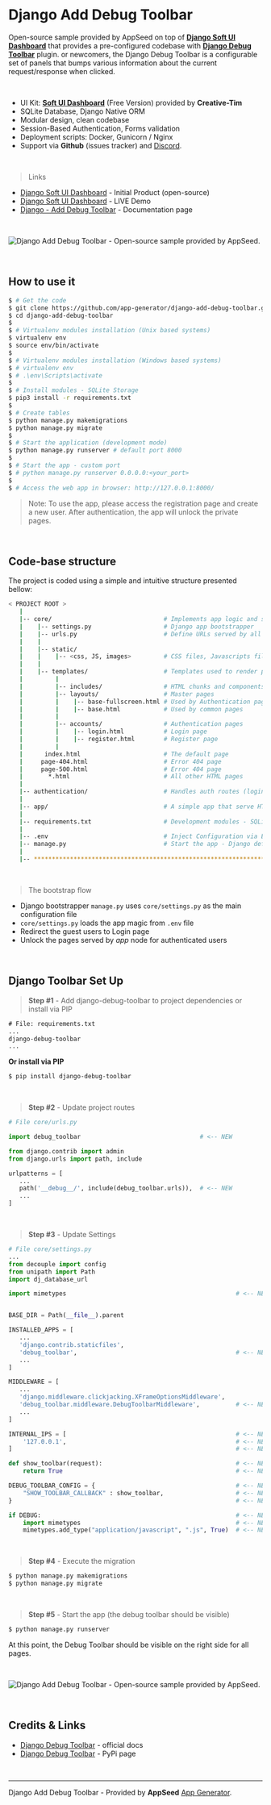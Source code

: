 # Django Add Debug Toolbar

Open-source sample provided by AppSeed on top of **[Django Soft UI Dashboard](https://appseed.us/product/django-soft-ui-dashboard)** that provides a pre-configured codebase with **[Django Debug Toolbar](https://docs.appseed.us/content/how-to/django-add-debug-toolbar)** plugin. or newcomers, the Django Debug Toolbar is a configurable set of panels that bumps various information about the current request/response when clicked.

<br />

- UI Kit: **[Soft UI Dashboard](https://bit.ly/2Q1uIfK)** (Free Version) provided by **Creative-Tim**
- SQLite Database, Django Native ORM
- Modular design, clean codebase
- Session-Based Authentication, Forms validation
- Deployment scripts: Docker, Gunicorn / Nginx
- Support via **Github** (issues tracker) and [Discord](https://discord.gg/fZC6hup).

<br />

> Links

- [Django Soft UI Dashboard](https://appseed.us/product/django-soft-ui-dashboard) - Initial Product (open-source)
- [Django Soft UI Dashboard](https://django-soft-ui-dashboard.appseed-srv1.com/) - LIVE Demo
- [Django - Add Debug Toolbar](https://docs.appseed.us/content/how-to/django-add-debug-toolbar) - Documentation page

<br />

![Django Add Debug Toolbar - Open-source sample provided by AppSeed.](https://user-images.githubusercontent.com/51070104/125966334-4d911abf-9210-43c1-a5ce-6da1f2eadb8f.png)

<br />

## How to use it

```bash
$ # Get the code
$ git clone https://github.com/app-generator/django-add-debug-toolbar.git
$ cd django-add-debug-toolbar
$
$ # Virtualenv modules installation (Unix based systems)
$ virtualenv env
$ source env/bin/activate
$
$ # Virtualenv modules installation (Windows based systems)
$ # virtualenv env
$ # .\env\Scripts\activate
$
$ # Install modules - SQLite Storage
$ pip3 install -r requirements.txt
$
$ # Create tables
$ python manage.py makemigrations
$ python manage.py migrate
$
$ # Start the application (development mode)
$ python manage.py runserver # default port 8000
$
$ # Start the app - custom port
$ # python manage.py runserver 0.0.0.0:<your_port>
$
$ # Access the web app in browser: http://127.0.0.1:8000/
```

> Note: To use the app, please access the registration page and create a new user. After authentication, the app will unlock the private pages.

<br />

## Code-base structure

The project is coded using a simple and intuitive structure presented bellow:

```bash
< PROJECT ROOT >
   |
   |-- core/                               # Implements app logic and serve the static assets
   |    |-- settings.py                    # Django app bootstrapper
   |    |-- urls.py                        # Define URLs served by all apps/nodes
   |    |
   |    |-- static/
   |    |    |-- <css, JS, images>         # CSS files, Javascripts files
   |    |
   |    |-- templates/                     # Templates used to render pages
   |         |
   |         |-- includes/                 # HTML chunks and components   |         |
   |         |-- layouts/                  # Master pages
   |         |    |-- base-fullscreen.html # Used by Authentication pages
   |         |    |-- base.html            # Used by common pages
   |         |
   |         |-- accounts/                 # Authentication pages
   |         |    |-- login.html           # Login page
   |         |    |-- register.html        # Register page
   |         |
   |      index.html                       # The default page
   |     page-404.html                     # Error 404 page
   |     page-500.html                     # Error 404 page
   |       *.html                          # All other HTML pages
   |
   |-- authentication/                     # Handles auth routes (login and register)
   |
   |-- app/                                # A simple app that serve HTML files
   |
   |-- requirements.txt                    # Development modules - SQLite storage
   |
   |-- .env                                # Inject Configuration via Environment
   |-- manage.py                           # Start the app - Django default start script
   |
   |-- ************************************************************************
```

<br />

> The bootstrap flow

- Django bootstrapper `manage.py` uses `core/settings.py` as the main configuration file
- `core/settings.py` loads the app magic from `.env` file
- Redirect the guest users to Login page
- Unlock the pages served by *app* node for authenticated users

<br />

## Django Toolbar Set Up

> **Step #1** - Add django-debug-toolbar to project dependencies or install via PIP

```txt
# File: requirements.txt
...
django-debug-toolbar
...
```

**Or install via PIP**

```bash
$ pip install django-debug-toolbar
```

<br />

> **Step #2** - Update project routes

```python
# File core/urls.py

import debug_toolbar                                 # <-- NEW                     

from django.contrib import admin
from django.urls import path, include  

urlpatterns = [
   ...
   path('__debug__/', include(debug_toolbar.urls)),  # <-- NEW
   ... 
]

```

<br />

> **Step #3** - Update Settings


```python
# File core/settings.py
...
from decouple import config
from unipath import Path
import dj_database_url

import mimetypes                                               # <-- NEW


BASE_DIR = Path(__file__).parent

INSTALLED_APPS = [
   ... 
   'django.contrib.staticfiles',
   'debug_toolbar',                                            # <-- NEW
   ...  
]

MIDDLEWARE = [
   ...
   'django.middleware.clickjacking.XFrameOptionsMiddleware',
   'debug_toolbar.middleware.DebugToolbarMiddleware',          # <-- NEW
   ...
]

INTERNAL_IPS = [                                               # <-- NEW
    '127.0.0.1',                                               # <-- NEW
]                                                              # <-- NEW

def show_toolbar(request):                                     # <-- NEW
    return True                                                # <-- NEW 

DEBUG_TOOLBAR_CONFIG = {                                       # <-- NEW
    "SHOW_TOOLBAR_CALLBACK" : show_toolbar,                    # <-- NEW
}                                                              # <-- NEW

if DEBUG:                                                      # <-- NEW
    import mimetypes                                           # <-- NEW          
    mimetypes.add_type("application/javascript", ".js", True)  # <-- NEW
```

<br />

> **Step #4** - Execute the migration 

```bash
$ python manage.py makemigrations
$ python manage.py migrate
```

<br />

> **Step #5** - Start the app (the debug toolbar should be visible)

```bash
$ python manage.py runserver
```

At this point, the Debug Toolbar should be visible on the right side for all pages. 

<br />

![Django Add Debug Toolbar - Open-source sample provided by AppSeed.](https://user-images.githubusercontent.com/51070104/125966334-4d911abf-9210-43c1-a5ce-6da1f2eadb8f.png)

<br />

## Credits & Links

- [Django Debug Toolbar](https://django-debug-toolbar.readthedocs.io/en/latest/installation.html) - official docs
- [Django Debug Toolbar](https://pypi.org/project/django-debug-toolbar/) - PyPi page

<br />

---
Django Add Debug Toolbar - Provided by **AppSeed** [App Generator](https://appseed.us/app-generator).
